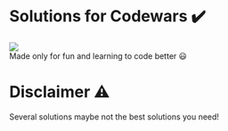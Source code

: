 # Solutions for Codewars ✔️
<img src="https://www.codewars.com/users/voltgizerz/badges/large"><br>
Made only for fun and learning to code better 😃

# Disclaimer ⚠️

Several solutions maybe not the best solutions you need! 


